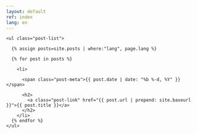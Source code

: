 ```yaml
---
layout: default
ref: index
lang: en
---
```

<div class="home">
  
  
    <ul class="post-list">
    
      {% assign posts=site.posts | where:"lang", page.lang %}
    
      {% for post in posts %}
      
        <li>
        
          <span class="post-meta">{{ post.date | date: "%b %-d, %Y" }}</span>

          <h2>
            <a class="post-link" href="{{ post.url | prepend: site.baseurl }}">{{ post.title }}</a>
          </h2>
        </li>
      {% endfor %}
    </ul>

</div>
